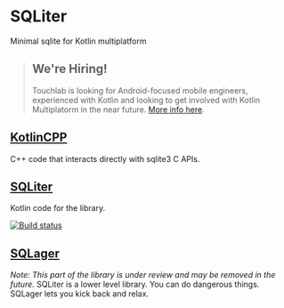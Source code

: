 # SQLiter

Minimal sqlite for Kotlin multiplatform

> ## **We're Hiring!**
>
> Touchlab is looking for Android-focused mobile engineers, experienced with Kotlin and 
> looking to get involved with Kotlin Multiplatorm in the near future. [More info here](https://on.touchlab.co/2HkwRfy).

## [KotlinCPP](KotlinCPP)

C++ code that interacts directly with sqlite3 C APIs.

## [SQLiter](SQLiter)

Kotlin code for the library.

[![Build status](https://build.appcenter.ms/v0.1/apps/bcadf5aa-f568-43fe-8c85-3dbd47e4f680/branches/master/badge)](https://appcenter.ms)

## [SQLager](SQLager)

*Note: This part of the library is under review and may be removed in the future.*
SQLiter is a lower level library. You can do dangerous things. SQLager lets you kick back and relax.
